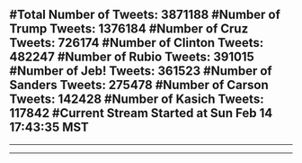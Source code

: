 #Total Number of Tweets: 3871188 
#Number of Trump Tweets: 1376184
#Number of Cruz Tweets: 726174
#Number of Clinton Tweets: 482247
#Number of Rubio Tweets: 391015
#Number of Jeb! Tweets: 361523
#Number of Sanders Tweets: 275478
#Number of Carson Tweets: 142428
#Number of Kasich Tweets: 117842
#Current Stream Started at Sun Feb 14 17:43:35 MST
---
---
---
